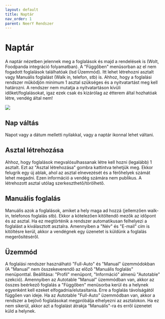```yaml
---
layout: default
title: Naptár
nav_order: 1
parent: NeerY Rendszer
---
```

# Naptár
A naptár nézetben jelennek meg a foglalások és majd a rendelések is (Wolt, Foodpanda integráció folyamatban). A "Függőben" menüsorban az el nem fogadott foglalások találhatóak (lsd Üzemmód). Itt lehet létrehozni asztalt vagy Manuális foglalást (Walk in, telefon, stb) is. Ahhoz, hogy a foglalási rendszer működjön minimum 1 asztal szükséges és a nyitvatartást meg kell határozni. A rendszer nem mutatja a nyitvatartáson kívüli időket/foglalásokat, igaz ezek csak és kizárólag az étterem által hozhatóak létre, vendég által nem!

![](../../assets/images/calendar_detail.png)

## Nap váltás
Napot vagy a dátum melletti nyilakkal, vagy a naptár ikonnal lehet váltani.

## Asztal létrehozása
Ahhoz, hogy foglalások megvalósulhassanak létre kell hozni (legalább) 1 asztalt. Ezt az "Asztal létrehozása" gombra kattintva tehetjük meg. Ekkor felugrik egy új ablak, ahol az asztal elnevezését és a férőhelyek számát lehet megadni. Ezen információ a vendég számára nem publikus.
A létrehozott asztal utólag szerkeszthető/törölhető.

## Manuális foglalás
Manuális  azok a foglalások, amiket a hely maga ad hozzá (jellemzően walk-in, telefonos foglalás stb). Ekkor a kötelezően kitöltendő mezők az időpont és az asztal. Ha ez megtörténik a rendszer automatikusan felhelyezi a foglalást a kiválasztott asztalra. Amennyiben a "Név" és "E-mail" cím is kitöltésre kerül, akkor a vendégnek egy üzenetet is küldünk a foglalás megerősítéséről.

## Üzemmód
A foglalási rendszer használható "Full-Auto" és "Manual" üzemmódokban (A "Manual" nem összekeverendő az előző "Manuális foglalás" menüponttal. Beállítása: "Profil" menüpont, "Információ" almenü "Autotable" szekció). Amennyiben az Autotable "Manual" üzemmódban van, akkor az összes beérkező foglalás a "Függőben" menüsorba kerül és a helynek egyenként kell ezeket elfogadnia/elutasítania. Erre a foglalás távolságától függően van ideje.
Ha az Autotable "Full-Auto" üzemmódban van, akkor a rendszer a bejövő foglalásokat megpróbálja elhelyezni az asztalokon. Ha ez nem sikerül, akkor azt a foglalást átrakja "Manuális"-ra és erről üzenetet küld a helynek.